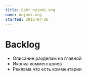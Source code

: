 ```yaml
---
title: Сайт najomi.org
name: najomi.org
started: 2015-07-26
---
```


# Backlog
- Описание разделам на главной
- Иконка комментариев
- Реклама что есть комментарии

